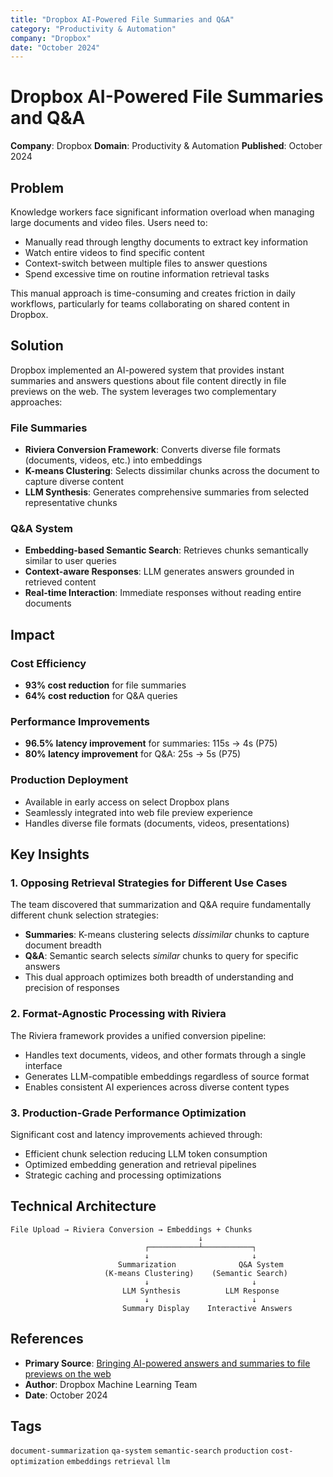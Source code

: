 ```yaml
---
title: "Dropbox AI-Powered File Summaries and Q&A"
category: "Productivity & Automation"
company: "Dropbox"
date: "October 2024"
---
```


# Dropbox AI-Powered File Summaries and Q&A

**Company**: Dropbox
**Domain**: Productivity & Automation
**Published**: October 2024

## Problem

Knowledge workers face significant information overload when managing large documents and video files. Users need to:
- Manually read through lengthy documents to extract key information
- Watch entire videos to find specific content
- Context-switch between multiple files to answer questions
- Spend excessive time on routine information retrieval tasks

This manual approach is time-consuming and creates friction in daily workflows, particularly for teams collaborating on shared content in Dropbox.

## Solution

Dropbox implemented an AI-powered system that provides instant summaries and answers questions about file content directly in file previews on the web. The system leverages two complementary approaches:

### File Summaries
- **Riviera Conversion Framework**: Converts diverse file formats (documents, videos, etc.) into embeddings
- **K-means Clustering**: Selects dissimilar chunks across the document to capture diverse content
- **LLM Synthesis**: Generates comprehensive summaries from selected representative chunks

### Q&A System
- **Embedding-based Semantic Search**: Retrieves chunks semantically similar to user queries
- **Context-aware Responses**: LLM generates answers grounded in retrieved content
- **Real-time Interaction**: Immediate responses without reading entire documents

## Impact

### Cost Efficiency
- **93% cost reduction** for file summaries
- **64% cost reduction** for Q&A queries

### Performance Improvements
- **96.5% latency improvement** for summaries: 115s → 4s (P75)
- **80% latency improvement** for Q&A: 25s → 5s (P75)

### Production Deployment
- Available in early access on select Dropbox plans
- Seamlessly integrated into web file preview experience
- Handles diverse file formats (documents, videos, presentations)

## Key Insights

### 1. Opposing Retrieval Strategies for Different Use Cases
The team discovered that summarization and Q&A require fundamentally different chunk selection strategies:
- **Summaries**: K-means clustering selects *dissimilar* chunks to capture document breadth
- **Q&A**: Semantic search selects *similar* chunks to query for specific answers
- This dual approach optimizes both breadth of understanding and precision of responses

### 2. Format-Agnostic Processing with Riviera
The Riviera framework provides a unified conversion pipeline:
- Handles text documents, videos, and other formats through a single interface
- Generates LLM-compatible embeddings regardless of source format
- Enables consistent AI experiences across diverse content types

### 3. Production-Grade Performance Optimization
Significant cost and latency improvements achieved through:
- Efficient chunk selection reducing LLM token consumption
- Optimized embedding generation and retrieval pipelines
- Strategic caching and processing optimizations

## Technical Architecture

```
File Upload → Riviera Conversion → Embeddings + Chunks
                                          ↓
                              ┌───────────┴───────────┐
                              ↓                       ↓
                        Summarization              Q&A System
                     (K-means Clustering)    (Semantic Search)
                              ↓                       ↓
                         LLM Synthesis          LLM Response
                              ↓                       ↓
                         Summary Display    Interactive Answers
```

## References

- **Primary Source**: [Bringing AI-powered answers and summaries to file previews on the web](https://dropbox.tech/machine-learning/bringing-ai-powered-answers-and-summaries-to-file-previews-on-the-web)
- **Author**: Dropbox Machine Learning Team
- **Date**: October 2024

## Tags

`document-summarization` `qa-system` `semantic-search` `production` `cost-optimization` `embeddings` `retrieval` `llm`
